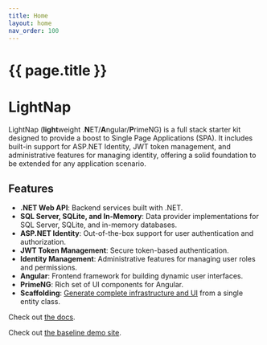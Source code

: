 ```yaml
---
title: Home
layout: home
nav_order: 100
---
```


# {{ page.title }}

# LightNap

LightNap (**light**weight .**N**ET/**A**ngular/**P**rimeNG) is a full stack starter kit designed to provide a boost to Single Page Applications (SPA). It includes built-in support for ASP.NET Identity, JWT token management, and administrative features for managing identity, offering a solid foundation to be extended for any application scenario.

## Features

- **.NET Web API**: Backend services built with .NET.
- **SQL Server, SQLite, and In-Memory**: Data provider implementations for SQL Server, SQLite, and in-memory databases.
- **ASP.NET Identity**: Out-of-the-box support for user authentication and authorization.
- **JWT Token Management**: Secure token-based authentication.
- **Identity Management**: Administrative features for managing user roles and permissions.
- **Angular**: Frontend framework for building dynamic user interfaces.
- **PrimeNG**: Rich set of UI components for Angular.
- **Scaffolding**: [Generate complete infrastructure and UI](./common-scenarios/scaffolding) from a single entity class.

Check out [the docs](https://lightnap.sharplogic.com).

Check out [the baseline demo site](https://lightnap.azurewebsites.net).
